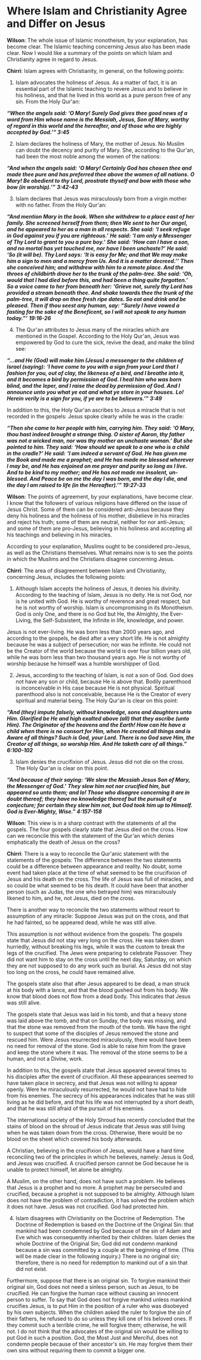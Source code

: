 Where Islam and Christianity Agree and Differ on Jesus
======================================================

**Wilson**: The whole issue of Islamic monotheism, by your explanation,
has become clear. The Islamic teaching concerning Jesus also has been
made clear. Now I would like a summary of the points on which Islam and
Christianity agree in regard to Jesus.

**Chirri**: Islam agrees with Christianity, in general, on the following
points:

1. Islam advocates the holiness of Jesus. As a matter of fact, it is an
essential part of the Islamic teaching to revere Jesus and to believe in
his holiness, and that he lived in this world as a pure person free of
any sin. From the Holy Qur'an:

***“When the angels said: ‘O Mary! Surely God gives thee good news of a
word from Him whose name is the Messiah, Jesus, Son of Mary, worthy of
regard in this world and the hereafter, and of those who are highly
accepted by God.’” 3:45***

2. Islam declares the holiness of Mary, the mother of Jesus. No Muslim
can doubt the decency and purity of Mary. She, according to the Qur'an,
had been the most noble among the women of the nations:

***“And when the angels said:*** ***‘O Mary! Certainly God has chosen
thee and made thee pure and has preferred thee above the women of all
nations.*** ***O Mary! Be obedient to thy Lord, prostrate thyself and
bow with those who bow (in worship).’”*** ***3:42-43***

3. Islam declares that Jesus was miraculously born from a virgin mother
with no father. From the Holy Qur'an:

***“And mention Mary in the book. When she withdrew to a place east of
her family. She screened herself from them; then We sent to her Our
angel, and he appeared to her as a man in all respects. She said:***
***‘I seek refuge in God against you if you are righteous.’*** ***He
said:*** ***‘I am only a Messenger of Thy Lord to grant to you a pure
boy.’*** ***She said:*** ***‘How can I have a son, and no mortal has yet
touched me, nor have I been unchaste?’*** ***He said:*** ***‘So (it will
be).*** ***Thy Lord says:*** ***‘It is easy for Me; and that We may make
him a sign to men and a mercy from Us. And it is a matter decreed.’’***
***Then she conceived him; and withdrew with him to a remote place. And
the throes of childbirth drove her to the trunk of the palm-tree. She
said:*** ***‘Oh, would that I had died*** ***before this, and had been a
thing quite forgotten.’*** ***So a voice came to her from beneath
her:*** ***‘Grieve not, surely thy Lord has provided a stream beneath
thee. And shake towards thee the trunk of the palm-tree, it will drop on
thee fresh ripe dates. So eat and drink and be pleased. Then if thou
seest any human, say: “Surely I have vowed a fasting for the sake of the
Beneficent, so I will not speak to any human today.”’*** ***19:16-26***

4. The Qur'an attributes to Jesus many of the miracles which are
mentioned in the Gospel. According to the Holy Qur'an, Jesus was
empowered by God to cure the sick, revive the dead, and make the blind
see:

***“…and He (God) will make him (Jesus) a messenger to the children of
Israel (saying):*** ***‘I have come to you with a sign from your Lord
that I fashion for you, out of clay, the likeness of a bird, and I
breathe into it, and it becomes a bird by permission of God. I heal him
who was born blind, and the leper, and I raise the dead by permission of
God. And I announce unto you what ye eat and what ye store in your
houses.*** ***Lo! Herein verily is a sign for you, if ye are to be
believers.’” 3:49***

In addition to this, the Holy Qur'an ascribes to Jesus a miracle that is
not recorded in the gospels: Jesus spoke clearly while he was in the
cradle:

***“Then she came to her people with him, carrying him. They said:***
***‘O Mary, thou hast indeed brought a strange thing. O sister of Aaron,
thy father was not a wicked man, nor was thy mother an unchaste
woman.’*** ***But she pointed to him. They said:*** ***‘How should we
speak to a one who is a child in the cradle?’*** ***He said:*** ***‘I am
indeed a servant of God. He has given me the Book and made me a prophet;
and He has made me blessed wherever I may be, and He has enjoined on me
prayer and purity so long as I live. And to be kind to my mother; and He
has not made me insolent, un-blessed. And Peace be on me the day I was
born, and the day I die, and the day I am raised to life (in the
Hereafter).’” 19:27-33***

**Wilson**: The points of agreement, by your explanations, have become
clear. I know that the followers of various religions have differed on
the issue of Jesus Christ. Some of them can be considered anti-Jesus
because they deny his holiness and the holiness of his mother,
disbelieve in his miracles and reject his truth; some of them are
neutral, neither for nor anti-Jesus; and some of them are pro-Jesus,
believing in his holiness and accepting all his teachings and believing
in his miracles.

According to your explanation, Muslims ought to be considered pro-Jesus,
as well as the Christians themselves. What remains now is to see the
points in which the Muslims and the Christians disagree concerning
Jesus.

**Chirri**: The area of disagreement between Islam and Christianity,
concerning Jesus, includes the following points:

1. Although Islam accepts the holiness of Jesus, it denies his divinity.
According to the teaching of Islam, Jesus is no deity. He is not God,
nor is he united with God. He is worthy of reverence and great respect,
but he is not worthy of worship. Islam is uncompromising in its
Monotheism. God is only One, and there is no God but He, the Almighty,
the Ever-Living, the Self-Subsistent, the Infinite in life, knowledge,
and power.

Jesus is not ever-living. He was born less than 2000 years ago, and
according to the gospels, he died after a very short life. He is not
almighty because he was a subject of persecution; nor was he infinite.
He could not be the Creator of the world because the world is over four
billion years old, while he was born less than two thousand years ago.
He is not worthy of worship because he himself was a humble worshipper
of God.

2. Jesus, according to the teaching of Islam, is not a son of God. God
does not have any son or child, because He is above that. Bodily
parenthood is inconceivable in His case because He is not physical.
Spiritual parenthood also is not conceivable, because He is the Creator
of every spiritual and material being. The Holy Qur'an is clear on this
point:

***“And (they) impute falsely, without knowledge, sons and daughters
unto Him. Glorified be He and high exalted above (all) that they ascribe
(unto Him). The Originator of the heavens and the Earth! How can He have
a child when there is no consort for Him, when He created all things and
is Aware of all things? Such is God, your Lord. There is no God save
Him, the Creator of all things, so worship Him. And He taketh care of
all things.” 6:100-102***

3. Islam denies the crucifixion of Jesus. Jesus did not die on the
cross. The Holy Qur'an is clear on this point.

***“And because of their saying:*** ***‘We slew the Messiah Jesus Son of
Mary, the Messenger of God.’*** ***They slew him not nor crucified him,
but appeared so unto them; and lo! Those who disagree concerning it are
in doubt thereof; they have no knowledge thereof but the pursuit of a
conjecture; for certain they slew him not, but God took him up to
Himself. God is Ever-Mighty, Wise.” 4:157-158***

**Wilson**: This view is in a sharp contrast with the statements of all
the gospels. The four gospels clearly state that Jesus died on the
cross. How can we reconcile this with the statement of the Qur'an which
denies emphatically the death of Jesus on the cross?

**Chirri**: There is a way to reconcile the Qur'anic statement with the
statements of the gospels: The difference between the two statements
could be a difference between appearance and reality. No doubt, some
event had taken place at the time of what seemed to be the crucifixion
of Jesus and his death on the cross. The life of Jesus was full of
miracles, and so could be what seemed to be his death. It could have
been that another person (such as Judas, the one who betrayed him) was
miraculously likened to him, and he, not Jesus, died on the cross.

There is another way to reconcile the two statements without resort to
assumption of any miracle: Suppose Jesus was put on the cross, and that
he had fainted, so he appeared dead, while he was still alive.

This assumption is not without evidence from the gospels: The gospels
state that Jesus did not stay very long on the cross. He was taken down
hurriedly, without breaking his legs, while it was the custom to break
the legs of the crucified. The Jews were preparing to celebrate
Passover. They did not want him to stay on the cross until the next day,
Saturday, on which they are not supposed to do any work such as burial.
As Jesus did not stay too long on the cross, he could have remained
alive.

The gospels state also that after Jesus appeared to be dead, a man
struck at his body with a lance, and that the blood gushed out from his
body. We know that blood does not flow from a dead body. This indicates
that Jesus was still alive.

The gospels state that Jesus was laid in his tomb, and that a heavy
stone was laid above the tomb, and that on Sunday, the body was missing,
and that the stone was removed from the mouth of the tomb. We have the
right to suspect that some of the disciples of Jesus removed the stone
and rescued him. Were Jesus resurrected miraculously, there would have
been no need for removal of the stone. God is able to raise him from the
grave and keep the stone where it was. The removal of the stone seems to
be a human, and not a Divine, work.

In addition to this, the gospels state that Jesus appeared several times
to his disciples after the event of crucifixion. All these appearances
seemed to have taken place in secrecy, and that Jesus was not willing to
appear openly. Were he miraculously resurrected, he would not have had
to hide from his enemies. The secrecy of his appearances indicates that
he was still living as he did before, and that his life was not
interrupted by a short death, and that he was still afraid of the
pursuit of his enemies.

The international society of the Holy Shroud has recently concluded that
the stains of blood on the shroud of Jesus indicate that Jesus was still
living when he was taken down from the cross. Otherwise, there would be
no blood on the sheet which covered his body afterwards.

A Christian, believing in the crucifixion of Jesus, would have a hard
time reconciling two of the principles in which he believes, namely:
Jesus is God, and Jesus was crucified. A crucified person cannot be God
because he is unable to protect himself, let alone be almighty.

A Muslim, on the other hand, does not have such a problem. He believes
that Jesus is a prophet and no more. A prophet may be persecuted and
crucified, because a prophet is not supposed to be almighty. Although
Islam does not have the problem of contradiction, it has solved the
problem which it does not have. Jesus was not crucified. God had
protected him.

4. Islam disagrees with Christianity on the Doctrine of Redemption. The
Doctrine of Redemption is based on the Doctrine of the Original Sin:
that mankind had been condemned by God because of the sin of Adam and
Eve which was consequently inherited by their children. Islam denies the
whole Doctrine of the Original Sin; God did not condemn mankind because
a sin was committed by a couple at the beginning of time. (This will be
made clear in the following inquiry.) There is no original sin;
therefore, there is no need for redemption to mankind out of a sin that
did not exist.

Furthermore, suppose that there is an original sin. To forgive mankind
their original sin, God does not need a sinless person, such as Jesus,
to be crucified. He can forgive the human race without causing an
innocent person to suffer. To say that God does not forgive mankind
unless mankind crucifies Jesus, is to put Him in the position of a ruler
who was disobeyed by his own subjects. When the children asked the ruler
to forgive the sin of their fathers, he refused to do so unless they
kill one of his beloved ones. If they commit such a terrible crime, he
will forgive them; otherwise, he will not. I do not think that the
advocates of the original sin would be willing to put God in such a
position. God, the Most Just and Merciful, does not condemn people
because of their ancestor's sin. He may forgive them their own sins
without requiring them to commit a bigger one.


